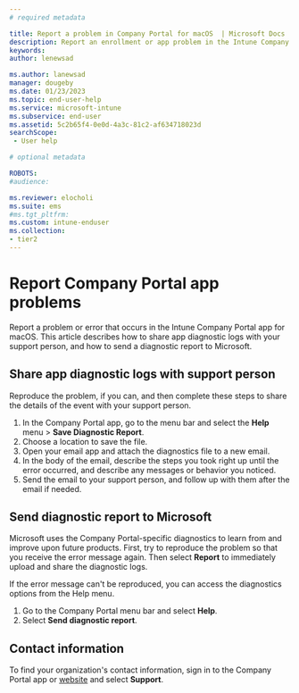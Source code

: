 ```yaml
---
# required metadata

title: Report a problem in Company Portal for macOS  | Microsoft Docs
description: Report an enrollment or app problem in the Intune Company Portal app for Mac devices.  
keywords:
author: lenewsad

ms.author: lanewsad
manager: dougeby
ms.date: 01/23/2023
ms.topic: end-user-help
ms.service: microsoft-intune
ms.subservice: end-user
ms.assetid: 5c2b65f4-0e0d-4a3c-81c2-af634718023d
searchScope:
 - User help

# optional metadata

ROBOTS:  
#audience:

ms.reviewer: elocholi
ms.suite: ems
#ms.tgt_pltfrm:
ms.custom: intune-enduser
ms.collection:
- tier2
---
```


# Report Company Portal app problems  

Report a problem or error that occurs in the Intune Company Portal app for macOS. This article describes how to share app diagnostic logs with your support person, and how to send a diagnostic report to Microsoft.    

## Share app diagnostic logs with support person      
Reproduce the problem, if you can, and then complete these steps to share the details of the event with your support person.   
1. In the Company Portal app, go to the menu bar and select the **Help** menu > **Save Diagnostic Report**. 
2. Choose a location to save the file. 
3. Open your email app and attach the diagnostics file to a new email.   
6. In the body of the email, describe the steps you took right up until the error occurred, and describe any messages or behavior you noticed.   
7. Send the email to your support person, and follow up with them after the email if needed.      

## Send diagnostic report to Microsoft    

Microsoft uses the Company Portal-specific diagnostics to learn from and improve upon future products. First, try to reproduce the problem so that you receive the error message again. Then select **Report** to immediately upload and share the diagnostic logs. 

If the error message can't be reproduced, you can access the diagnostics options from the Help menu.   

1. Go to the Company Portal menu bar and select **Help**. 
2. Select **Send diagnostic report**.  

## Contact information  
To find your organization's contact information, sign in to the Company Portal app or [website](https://go.microsoft.com/fwlink/?linkid=2010980) and select **Support**.   


